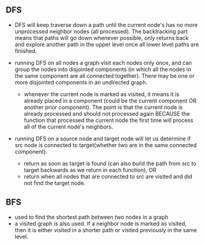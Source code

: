 ## DFS
- DFS will keep traverse down a path until the current node's has no more unprocessed neighbor nodes (all processed). The backtracking part means that paths will go down whenever possible, only returns back and explore another path in the upper level once all lower level paths are finished.

- running DFS on all nodes a graph visit each nodes only once, and can group the nodes into disjointed components (in which all the nodes in the same component are all connected together). There may be one or more disjointed components in an undirected graph.
    - whenever the current node is marked as visited, it means it is already placed in a component (could be the current component OR another prior component). The point is that the current node is already processed and should not processed again BECAUSE the function that processed the current node the first time will process all of the current node's neighbors.
    
- running DFS on a source node and target node will let us determine if src node is connected to target(whether two are in the same connected component).
    - return as soon as target is found (can also build the path from src to target backwards as we return in each function), OR 
    - return when all nodes that are connected to src are visited and did not find the target node.
    
## BFS
- used to find the shortest path between two nodes in a graph
- a visited graph is also used. If a neighbor node is marked as visited, then it is either visited in a shorter path or visited previously in the same level. 

